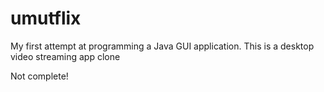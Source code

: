 # umutflix
My first attempt at programming a Java GUI application. This is a desktop video streaming app clone


Not complete!
